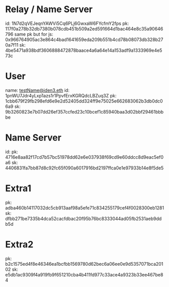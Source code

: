 # Relay / Name Server
id: 1N7d2qVEJeqnYAWVi5Cq6PLj6GwxaW6FYcfmY2fps
pk: 117f0a278b32db7380b078cdb451b509a2ed591664d1bac464e8c35a90646796
same pk but for js: 0x966764905ac3e864c4bad1641659eda209b551b4cd78b08073db328b270a7f11
sk: 4be5471a938bdf3606888472878baace4a6a64e14a153adf9a1333969e4e573c

# User
name: testName@iden3.eth
id: 1pnWU7Jdr4yLxp1azs1r1PpvfErxKGRQdcLBZuq3Z
pk: 1cbb679f29fb298efd6e9e2d52405dd324ff9e75025e662683062b3db0dc06a9
sk: 9b3260823e7b07dd26ef357ccfed23c10bcef1c85940baa3d02bbf29461bbbbe

# Name Server
id: 
pk: 4716e8aa82f17cd7b57bc51978dd62e6e037938f69cd9e60ddcc8d9eac5ef0a6
sk: 4406831fa7bb87d8c92fc65f090a6017916bd2197ffca0e1e97933b14e8f5de5

# Extra1
pk: adba460b14117032dc5cb913aaf98a5efe71c834255179cef4f0028300eb1281
sk: dfbb271be7335b4dca52cacfdbac20f95b76bc8333044ad05fb2531aeb9ddb5d

# Extra2
pk: b2c1575ed4f8e46346ea1bcfbb1569780d62bec6a06ee0e9d5357071bca20102
sk: e5db1ac9309f4a919fb9f651210cba4b411fd977c33ace4a9323b33ee467be84
